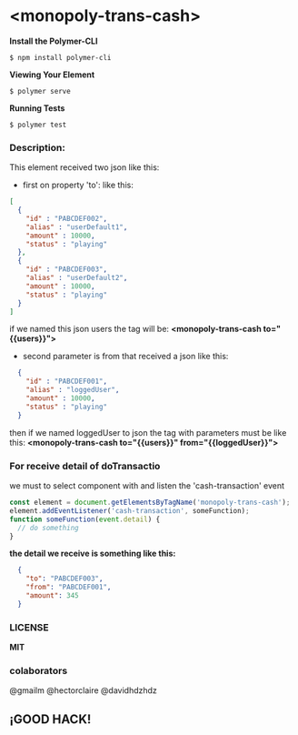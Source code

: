 # \<monopoly-trans-cash\>

**Install the Polymer-CLI**
```
$ npm install polymer-cli
```
**Viewing Your Element**
```
$ polymer serve
```
**Running Tests**
```
$ polymer test
```

### Description:
This element received two json like this:

* first on property 'to':
like this:
```json
[
  {
    "id" : "PABCDEF002",
    "alias" : "userDefault1",
    "amount" : 10000,
    "status" : "playing"
  },
  {
    "id" : "PABCDEF003",
    "alias" : "userDefault2",
    "amount" : 10000,
    "status" : "playing"
  }
]
```
if we named this json users the tag will be:
**\<monopoly-trans-cash to="{{users}}"\>**

* second parameter is from that received a json like this:

```json
  {
    "id" : "PABCDEF001",
    "alias" : "loggedUser",
    "amount" : 10000,
    "status" : "playing"
  }
```
then if we named loggedUser to json the tag with parameters must be like this:
**\<monopoly-trans-cash to="{{users}}" from="{{loggedUser}}"\>**

### For receive detail of doTransactio

we must to select component with and listen the 'cash-transaction' event
```javascript
const element = document.getElementsByTagName('monopoly-trans-cash');
element.addEventListener('cash-transaction', someFunction);
function someFunction(event.detail) {
  // do something
}
```
**the detail we receive is something like this:**

```json
  {
    "to": "PABCDEF003",
    "from": "PABCDEF001",
    "amount": 345
  }
```
### LICENSE
**MIT**
### colaborators
@gmailm @hectorclaire @davidhdzhdz

## ¡GOOD HACK!
